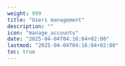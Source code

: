 ```yaml
---
weight: 999
title: "Users management"
description: ""
icon: "manage_accounts"
date: "2025-04-04T04:16:04+02:00"
lastmod: "2025-04-04T04:16:04+02:00"
toc: true
---
```

